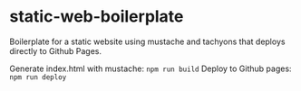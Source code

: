 # static-web-boilerplate
Boilerplate for a static website using mustache and tachyons that deploys directly to Github Pages.

Generate index.html with mustache: `npm run build`
Deploy to Github pages: `npm run deploy`
